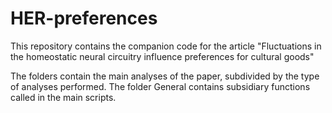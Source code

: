 # HER-preferences
This repository contains the companion code for the article "Fluctuations in the homeostatic neural circuitry influence preferences for cultural goods"

The folders contain the main analyses of the paper, subdivided by the type of analyses performed. 
The folder General contains subsidiary functions called in the main scripts. 
